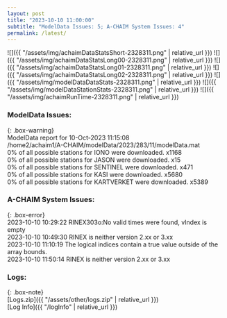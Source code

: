 ```yaml
---
layout: post
title: "2023-10-10 11:00:00"
subtitle: "ModelData Issues: 5; A-CHAIM System Issues: 4"
permalink: /latest/
---
```


![]({{ "/assets/img/achaimDataStatsShort-2328311.png" | relative_url }})
![]({{ "/assets/img/achaimDataStatsLong00-2328311.png" | relative_url }})
![]({{ "/assets/img/achaimDataStatsLong01-2328311.png" | relative_url }})
![]({{ "/assets/img/achaimDataStatsLong02-2328311.png" | relative_url }})
![]({{ "/assets/img/modelDataDataStats-2328311.png" | relative_url }})
![]({{ "/assets/img/modelDataStationStats-2328311.png" | relative_url }})
![]({{ "/assets/img/achaimRunTime-2328311.png" | relative_url }})


### ModelData Issues:  
  
{: .box-warning}  
 ModelData report for 10-Oct-2023 11:15:08   
 /home2/achaim1/A-CHAIM/modelData/2023/283/11/modelData.mat   
 0% of all possible stations for IONO were downloaded. x1168   
 0% of all possible stations for JASON were downloaded. x15   
 0% of all possible stations for SENTINEL were downloaded. x471   
 0% of all possible stations for KASI were downloaded. x5680   
 0% of all possible stations for KARTVERKET were downloaded. x5389   
  
### A-CHAIM System Issues:  
  
{: .box-error}  
2023-10-10 10:29:22 RINEX303o:No valid times were found, vIndex is empty  
2023-10-10 10:49:30 RINEX is neither version 2.xx or 3.xx  
2023-10-10 11:10:19 The logical indices contain a true value outside of the array bounds.  
2023-10-10 11:50:14 RINEX is neither version 2.xx or 3.xx  

### Logs:  
  
{: .box-note}  
[Logs.zip]({{ "/assets/other/logs.zip" | relative_url }})  
[Log Info]({{ "/logInfo" | relative_url }})  
